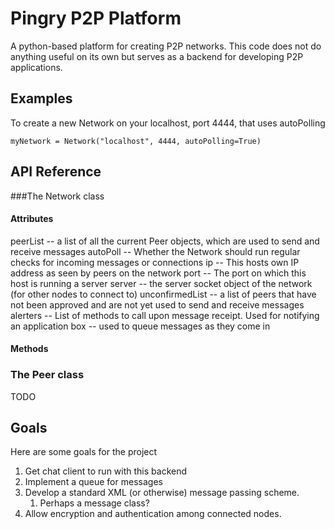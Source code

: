 # Pingry P2P Platform
A python-based platform for creating P2P networks. This code does not do anything useful on its own but serves as a backend for developing P2P applications.

## Examples
To create a new Network on your localhost, port 4444, that uses autoPolling

```
myNetwork = Network("localhost", 4444, autoPolling=True)
```

## API Reference
###The Network class

#### Attributes
peerList -- a list of all the current Peer objects, which are used to send and receive
messages
autoPoll -- Whether the Network should run regular checks for incoming messages or connections
ip -- This hosts own IP address as seen by peers on the network
port -- The port on which this host is running a server
server -- the server socket object of the network (for other nodes to connect to)
unconfirmedList -- a list of peers that have not been approved and are not yet used to send and receive messages
alerters -- List of methods to call upon message receipt. Used for notifying an application
box -- used to queue messages as they come in

#### Methods

### The Peer class

TODO

## Goals

Here are some goals for the project

1. Get chat client to run with this backend
2. Implement a queue for messages
3. Develop a standard XML (or otherwise) message passing scheme.
   1. Perhaps a message class?
4. Allow encryption and authentication among connected nodes.
